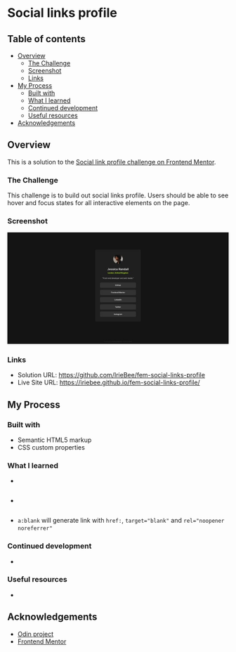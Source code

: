 # Social links profile

## Table of contents

- [Overview](#overview)
    - [The Challenge](#the-challenge)
    - [Screenshot](#screenshot)
    - [Links](#links)
- [My Process](#my-process)
    - [Built with](#built-with)
    - [What I learned](#what-i-learned)
    - [Continued development](#continued-development)
    - [Useful resources](#useful-resources)
- [Acknowledgements](#acknowledgements)

## Overview

This is a solution to the [Social link profile challenge on Frontend Mentor](https://www.frontendmentor.io/challenges/social-links-profile-UG32l9m6dQ).

### The Challenge

This challenge is to build out social links profile.
Users should be able to see hover and focus states for all interactive elements on the page.

### Screenshot

![Screenshot](https://github.com/IrieBee/fem-social-links-profile/blob/main/images/screenshot.jpg)

### Links

* Solution URL: https://github.com/IrieBee/fem-social-links-profile
* Live Site URL: https://iriebee.github.io/fem-social-links-profile/

## My Process

### Built with

* Semantic HTML5 markup
* CSS custom properties

### What I learned

* 
```html

```

*
```css

```
* `a:blank` will generate link with  `href:`,  `target="blank"` and  `rel="noopener noreferrer"`


### Continued development

*

### Useful resources

*

## Acknowledgements

* [Odin project](https://www.theodinproject.com/)
* [Frontend Mentor](https://www.frontendmentor.io/home)